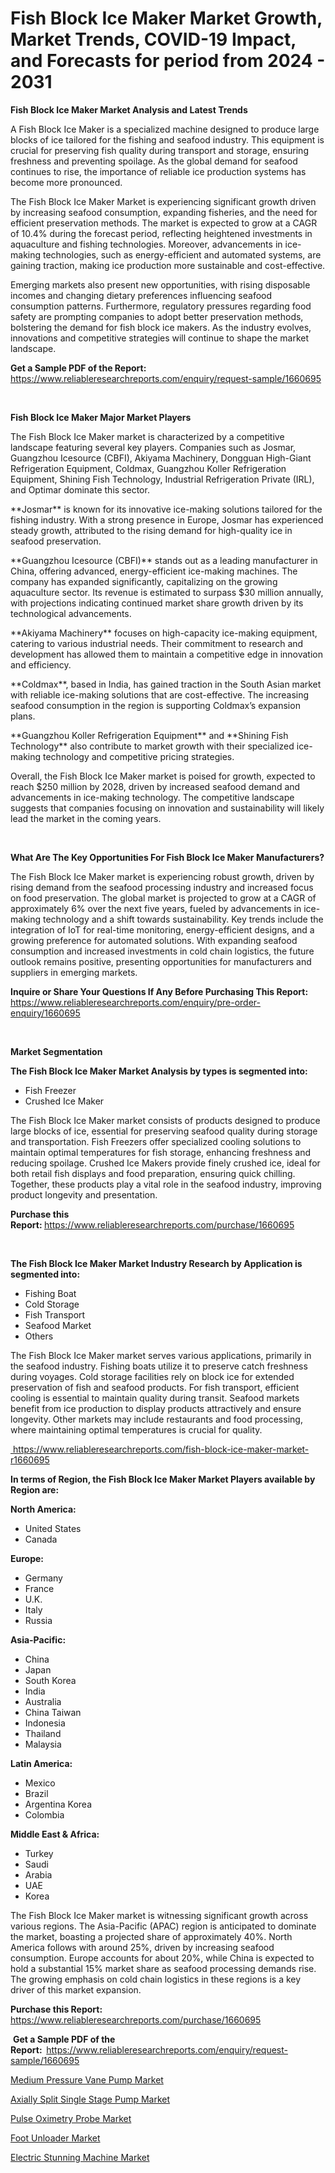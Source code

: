 <p><h1>Fish Block Ice Maker Market Growth, Market Trends, COVID-19 Impact, and Forecasts for period from 2024 - 2031</h1></p><p><strong>Fish Block Ice Maker Market Analysis and Latest Trends</strong></p>
<p><p>A Fish Block Ice Maker is a specialized machine designed to produce large blocks of ice tailored for the fishing and seafood industry. This equipment is crucial for preserving fish quality during transport and storage, ensuring freshness and preventing spoilage. As the global demand for seafood continues to rise, the importance of reliable ice production systems has become more pronounced.</p><p>The Fish Block Ice Maker Market is experiencing significant growth driven by increasing seafood consumption, expanding fisheries, and the need for efficient preservation methods. The market is expected to grow at a CAGR of 10.4% during the forecast period, reflecting heightened investments in aquaculture and fishing technologies. Moreover, advancements in ice-making technologies, such as energy-efficient and automated systems, are gaining traction, making ice production more sustainable and cost-effective.</p><p>Emerging markets also present new opportunities, with rising disposable incomes and changing dietary preferences influencing seafood consumption patterns. Furthermore, regulatory pressures regarding food safety are prompting companies to adopt better preservation methods, bolstering the demand for fish block ice makers. As the industry evolves, innovations and competitive strategies will continue to shape the market landscape.</p></p>
<p><strong>Get a Sample PDF of the Report:&nbsp;</strong> <a href="https://www.reliableresearchreports.com/enquiry/request-sample/1660695?utm_campaign=31&utm_medium=2&utm_source=Github&utm_content=ia&utm_term=26102024&utm_id=fish-block-ice-maker">https://www.reliableresearchreports.com/enquiry/request-sample/1660695</a></p>
<p>&nbsp;</p>
<p><strong>Fish Block Ice Maker Major Market Players</strong></p>
<p><p>The Fish Block Ice Maker market is characterized by a competitive landscape featuring several key players. Companies such as Josmar, Guangzhou Icesource (CBFI), Akiyama Machinery, Dongguan High-Giant Refrigeration Equipment, Coldmax, Guangzhou Koller Refrigeration Equipment, Shining Fish Technology, Industrial Refrigeration Private (IRL), and Optimar dominate this sector.</p><p>**Josmar** is known for its innovative ice-making solutions tailored for the fishing industry. With a strong presence in Europe, Josmar has experienced steady growth, attributed to the rising demand for high-quality ice in seafood preservation.</p><p>**Guangzhou Icesource (CBFI)** stands out as a leading manufacturer in China, offering advanced, energy-efficient ice-making machines. The company has expanded significantly, capitalizing on the growing aquaculture sector. Its revenue is estimated to surpass $30 million annually, with projections indicating continued market share growth driven by its technological advancements.</p><p>**Akiyama Machinery** focuses on high-capacity ice-making equipment, catering to various industrial needs. Their commitment to research and development has allowed them to maintain a competitive edge in innovation and efficiency.</p><p>**Coldmax**, based in India, has gained traction in the South Asian market with reliable ice-making solutions that are cost-effective. The increasing seafood consumption in the region is supporting Coldmax’s expansion plans.</p><p>**Guangzhou Koller Refrigeration Equipment** and **Shining Fish Technology** also contribute to market growth with their specialized ice-making technology and competitive pricing strategies.</p><p>Overall, the Fish Block Ice Maker market is poised for growth, expected to reach $250 million by 2028, driven by increased seafood demand and advancements in ice-making technology. The competitive landscape suggests that companies focusing on innovation and sustainability will likely lead the market in the coming years.</p></p>
<p>&nbsp;</p>
<p><strong>What Are The Key Opportunities For Fish Block Ice Maker Manufacturers?</strong></p>
<p><p>The Fish Block Ice Maker market is experiencing robust growth, driven by rising demand from the seafood processing industry and increased focus on food preservation. The global market is projected to grow at a CAGR of approximately 6% over the next five years, fueled by advancements in ice-making technology and a shift towards sustainability. Key trends include the integration of IoT for real-time monitoring, energy-efficient designs, and a growing preference for automated solutions. With expanding seafood consumption and increased investments in cold chain logistics, the future outlook remains positive, presenting opportunities for manufacturers and suppliers in emerging markets.</p></p>
<p><strong>Inquire or Share Your Questions If Any Before Purchasing This Report:</strong> <a href="https://www.reliableresearchreports.com/enquiry/pre-order-enquiry/1660695?utm_campaign=31&utm_medium=2&utm_source=Github&utm_content=ia&utm_term=26102024&utm_id=fish-block-ice-maker">https://www.reliableresearchreports.com/enquiry/pre-order-enquiry/1660695</a></p>
<p>&nbsp;</p>
<p><strong>Market Segmentation</strong></p>
<p><strong>The Fish Block Ice Maker Market Analysis by types is segmented into:</strong></p>
<p><ul><li>Fish Freezer</li><li>Crushed Ice Maker</li></ul></p>
<p><p>The Fish Block Ice Maker market consists of products designed to produce large blocks of ice, essential for preserving seafood quality during storage and transportation. Fish Freezers offer specialized cooling solutions to maintain optimal temperatures for fish storage, enhancing freshness and reducing spoilage. Crushed Ice Makers provide finely crushed ice, ideal for both retail fish displays and food preparation, ensuring quick chilling. Together, these products play a vital role in the seafood industry, improving product longevity and presentation.</p></p>
<p><strong>Purchase this Report:&nbsp;</strong><a href="https://www.reliableresearchreports.com/purchase/1660695?utm_campaign=31&utm_medium=2&utm_source=Github&utm_content=ia&utm_term=26102024&utm_id=fish-block-ice-maker">https://www.reliableresearchreports.com/purchase/1660695</a></p>
<p>&nbsp;</p>
<p><strong>The Fish Block Ice Maker Market Industry Research by Application is segmented into:</strong></p>
<p><ul><li>Fishing Boat</li><li>Cold Storage</li><li>Fish Transport</li><li>Seafood Market</li><li>Others</li></ul></p>
<p><p>The Fish Block Ice Maker market serves various applications, primarily in the seafood industry. Fishing boats utilize it to preserve catch freshness during voyages. Cold storage facilities rely on block ice for extended preservation of fish and seafood products. For fish transport, efficient cooling is essential to maintain quality during transit. Seafood markets benefit from ice production to display products attractively and ensure longevity. Other markets may include restaurants and food processing, where maintaining optimal temperatures is crucial for quality.</p></p>
<p><a href="https://www.reliableresearchreports.com/fish-block-ice-maker-market-r1660695?utm_campaign=31&utm_medium=2&utm_source=Github&utm_content=ia&utm_term=26102024&utm_id=fish-block-ice-maker">&nbsp;https://www.reliableresearchreports.com/fish-block-ice-maker-market-r1660695</a></p>
<p><strong>In terms of Region, the Fish Block Ice Maker Market Players available by Region are:</strong></p>
<p>
    <p> <strong> North America: </strong>
        <ul>
            <li>United States</li>
            <li>Canada</li>
        </ul>
        </p> 
    <p> <strong> Europe: </strong>
        <ul>
            <li>Germany</li>
            <li>France</li>
            <li>U.K.</li>
            <li>Italy</li>
            <li>Russia</li>
        </ul>
        </p> 
    <p> <strong> Asia-Pacific: </strong>
        <ul>
            <li>China</li>
            <li>Japan</li>
            <li>South Korea</li>
            <li>India</li>
            <li>Australia</li>
            <li>China Taiwan</li>
            <li>Indonesia</li>
            <li>Thailand</li>
            <li>Malaysia</li>
        </ul>
        </p> 
    <p> <strong> Latin America: </strong>
        <ul>
            <li>Mexico</li>
            <li>Brazil</li>
            <li>Argentina Korea</li>
            <li>Colombia</li>
        </ul>
        </p> 
    <p> <strong> Middle East & Africa: </strong>
        <ul>
            <li>Turkey</li>
            <li>Saudi</li>
            <li>Arabia</li>
            <li>UAE</li>
            <li>Korea</li>
        </ul>
    </p>
    </p>
<p><p>The Fish Block Ice Maker market is witnessing significant growth across various regions. The Asia-Pacific (APAC) region is anticipated to dominate the market, boasting a projected share of approximately 40%. North America follows with around 25%, driven by increasing seafood consumption. Europe accounts for about 20%, while China is expected to hold a substantial 15% market share as seafood processing demands rise. The growing emphasis on cold chain logistics in these regions is a key driver of this market expansion.</p></p>
<p><strong>Purchase this Report: </strong><a href="https://www.reliableresearchreports.com/purchase/1660695?utm_campaign=31&utm_medium=2&utm_source=Github&utm_content=ia&utm_term=26102024&utm_id=fish-block-ice-maker">https://www.reliableresearchreports.com/purchase/1660695</a></p>
<p>&nbsp;<strong>Get a Sample PDF of the Report:&nbsp;&nbsp;</strong><a href="https://www.reliableresearchreports.com/enquiry/request-sample/1660695?utm_campaign=31&utm_medium=2&utm_source=Github&utm_content=ia&utm_term=26102024&utm_id=fish-block-ice-maker">https://www.reliableresearchreports.com/enquiry/request-sample/1660695</a></p>
<p><strong></strong></p>
<p><p><a href="https://issuu.com/reportprime-2/docs/medium-pressure-vane-pump-market-si_f4f393b6b0a638?utm_campaign=31&utm_medium=2&utm_source=Github&utm_content=ia&utm_term=26102024&utm_id=fish-block-ice-maker">Medium Pressure Vane Pump Market</a></p><p><a href="https://issuu.com/reportprime-2/docs/axially-split-single-stage-pump-mar_ddfcdde33da267?utm_campaign=31&utm_medium=2&utm_source=Github&utm_content=ia&utm_term=26102024&utm_id=fish-block-ice-maker">Axially Split Single Stage Pump Market</a></p><p><a href="https://www.linkedin.com/pulse/pulse-oximetry-probe-industry-forecast-market-shifts-strategic-hap7f?utm_campaign=31&utm_medium=2&utm_source=Github&utm_content=ia&utm_term=26102024&utm_id=fish-block-ice-maker">Pulse Oximetry Probe Market</a></p><p><a href="https://github.com/shivermasallash/Market-Research-Report-List-1/blob/main/foot-unloader-market.md?utm_campaign=31&utm_medium=2&utm_source=Github&utm_content=ia&utm_term=26102024&utm_id=fish-block-ice-maker">Foot Unloader Market</a></p><p><a href="https://github.com/taketakyriffecd/Market-Research-Report-List-1/blob/main/electric-stunning-machine-market.md?utm_campaign=31&utm_medium=2&utm_source=Github&utm_content=ia&utm_term=26102024&utm_id=fish-block-ice-maker">Electric Stunning Machine Market</a></p></p>